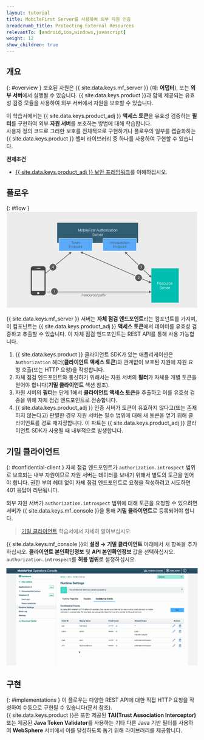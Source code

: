 ```yaml
---
layout: tutorial
title: MobileFirst Server를 사용하여 외부 자원 인증
breadcrumb_title: Protecting External Resources
relevantTo: [android,ios,windows,javascript]
weight: 12
show_children: true
---
```

<!-- NLS_CHARSET=UTF-8 -->
## 개요
{: #overview }
보호된 자원은 {{ site.data.keys.mf_server }} (예: **어댑터**), 또는 **외부 서버**에서 실행될 수 있습니다. {{ site.data.keys.product }}과 함께 제공되는 유효성 검증 모듈을 사용하여 외부 서버에서 자원을 보호할 수 있습니다.

이 학습서에서는 {{ site.data.keys.product_adj }} **액세스 토큰**을 유효성 검증하는 **필터**를 구현하여 외부 **자원 서버**를 보호하는 방법에 대해 학습합니다.  
사용자 정의 코드로 그러한 보호를 전체적으로 구현하거나 플로우의 일부를 캡슐화하는 {{ site.data.keys.product }} 헬퍼 라이브러리 중 하나를 사용하여 구현할 수 있습니다.

**전제조건**  

* [{{ site.data.keys.product_adj }} 보안 프레임워크](../)를 이해하십시오.

## 플로우
{: #flow }
![외부 자원 보호 다이어그램](external_resources_flow.jpg)

{{ site.data.keys.mf_server }} 서버는 **자체 점검 엔드포인트**라는 컴포넌트를 가지며, 이 컴포넌트는 {{ site.data.keys.product_adj }} **액세스 토큰**에서 데이터를 유효성 검증하고 추출할 수 있습니다. 이 자체 점검 엔드포인트는 REST API를 통해 사용 가능합니다.

1. {{ site.data.keys.product }} 클라이언트 SDK가 있는 애플리케이션은 `Authorization` 헤더(**클라이언트 액세스 토큰**)와 관계없이 보호된 자원에 자원 요청 호출(또는 HTTP 요청)을 작성합니다.
2. 자체 점검 엔드포인트와 통신하기 위해서는 자원 서버의 **필터**가 자체용 개별 토큰을 얻어야 합니다(**기밀 클라이언트** 섹션 참조).
3. 자원 서버의 **필터**는 단계 1에서 **클라이언트 액세스 토큰**을 추출하고 이를 유효성 검증을 위해 자체 점검 엔드포인트로 전송합니다.
4. {{ site.data.keys.product_adj }} 인증 서버가 토큰이 유효하지 않다고(또는 존재하지 않는다고) 판별한 경우 자원 서버는 필수 범위에 대해 새 토큰을 얻기 위해 클라이언트를 경로 재지정합니다. 이 파트는 {{ site.data.keys.product_adj }} 클라이언트 SDK가 사용될 때 내부적으로 발생합니다.

## 기밀 클라이언트
{: #confidential-client }
자체 점검 엔드포인트가 `authorization.introspect` 범위로 보호되는 내부 자원이므로 자원 서버는 데이터를 보내기 위해서 별도의 토큰을 얻어야 합니다. 권한 부여 헤더 없이 자체 점검 엔드포인트로 요청을 작성하려고 시도하면 401 응답이 리턴됩니다.

외부 자원 서버가 `authorization.introspect` 범위에 대해 토큰을 요청할 수 있으려면 서버가 {{ site.data.keys.mf_console }}을 통해 **기밀 클라이언트**로 등록되어야 합니다.  

> [기밀 클라이언트](../confidential-clients/) 학습서에서 자세히 알아보십시오.

{{ site.data.keys.mf_console }}의 **설정 → 기밀 클라이언트** 아래에서 새 항목을 추가하십시오. **클라이언트 본인확인정보** 및 **API 본인확인정보** 값을 선택하십시오. `authorization.introspect`를 **허용 범위**로 설정하십시오.

<img class="gifplayer" alt="기밀 클라이언트 구성" src="confidential-client.png"/>

## 구현
{: #implementations }
이 플로우는 다양한 REST API에 대한 직접 HTTP 요청을 작성하여 수동으로 구현될 수 있습니다(문서 참조).  
{{ site.data.keys.product }}은 또한 제공된 **TAI(Trust Association Interceptor)** 또는 제공된 **Java Token Validator**를 사용하는 기타 다른 Java 기반 필터를 사용하여 **WebSphere** 서버에서 이를 달성하도록 돕기 위해 라이브러리를 제공합니다.
